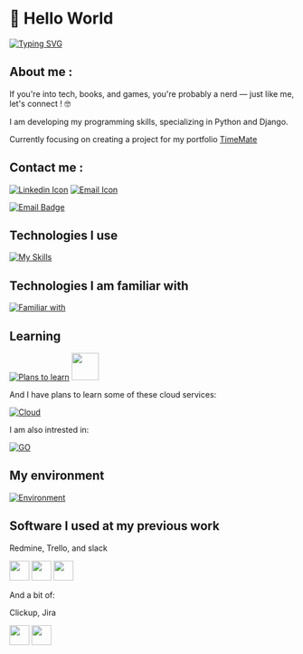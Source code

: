 <!-- Greeting section -->
# 👋 Hello World

[![Typing SVG](https://readme-typing-svg.demolab.com?font=Space+Mono&pause=1000&color=3A41E4&width=435&lines=Hi+stranger+!;Welcome+to+my+profile;I'm+Damian%2C+Junior+Backend+Developer+;+from+Konin+Poland+)](https://git.io/typing-svg)

<!-- About me section -->
## About me : 
 If you're into tech, books, and games, you're probably a nerd — just like me, let's connect ! 🤓
 
 I am developing my programming skills, specializing in Python and Django. 
 
 Currently focusing on creating a project for my portfolio [TimeMate](https://github.com/vaqMAD/TimeMate)

 
 ## Contact me : 
  [![Linkedin Icon](https://skillicons.dev/icons?i=linkedin)](https://www.linkedin.com/in/damian-ignaczak-a5a403320/) [![Email Icon](https://skillicons.dev/icons?i=gmail)](mailto:vaqowski@gmail.com) 
  
  [![Email Badge](https://img.shields.io/badge/vaqowski%40gmail.com-%23EA4335?style=for-the-badge&logo=gmail&logoColor=white)](mailto:vaqowski@gmail.com)

<!-- Techstack section -->
## Technologies I use
 [![My Skills](https://skillicons.dev/icons?i=py,django,postgres,git,github,docker,linux)]()

## Technologies I am familiar with 
 [![Familiar with](https://skillicons.dev/icons?i=flask,html,css)]()

<!-- Plans to learn section -->
## Learning
 [![Plans to learn](https://skillicons.dev/icons?i=redis)]() <span> <img height="48" width="48" src="https://cdn.simpleicons.org/celery"/> </span>


 And I have plans to learn some of these cloud services:
 
 [![Cloud](https://skillicons.dev/icons?i=aws,azure,gcp)]()
 
 I am also intrested in:  
 
 [![GO](https://skillicons.dev/icons?i=go)]()

## My environment 
 [![Environment](https://skillicons.dev/icons?i=pycharm,notion,vscode,windows)]()


<!-- Greeting section -->
## Software I used at my previous work

Redmine, Trello, and slack


<span><img height="35" width="35" src="https://cdn.simpleicons.org/redmine"/></span>
<span><img height="35" width="35" src="https://cdn.simpleicons.org/trello"/></span>
<span><img height="35" width="35" src="https://cdn.simpleicons.org/slack"/></span>

  
 And a bit of:
 
 Clickup, Jira

 
 <span><img height="35" width="35" src="https://cdn.simpleicons.org/clickup"/></span>
 <span><img height="35" width="35" src="https://cdn.simpleicons.org/jira"/></span>
